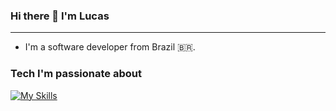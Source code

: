 ### Hi there 👋 I'm Lucas

---

- I'm a software developer from Brazil 🇧🇷.

### Tech I'm passionate about

[![My Skills](https://skillicons.dev/icons?i=ts,js,react,tailwind,nodejs,docker)](https://skillicons.dev)

<!--
**lzldev/lzldev** is a ✨ _special_ ✨ repository because its `README.md` (this file) appears on your GitHub profile.

Here are some ideas to get you started:

- 🔭 I’m currently working on ...
  - 🌱 I’m currently learning ...
      - 👯 I’m looking to collaborate on ...
- 🤔 I’m looking for help with ...
- 💬 Ask me about ...
- 📫 How to reach me: ...
- 😄 Pronouns: ...
- ⚡ Fun fact: ...
-->
